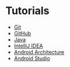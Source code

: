 Tutorials
=========

* [Git](https://github.com/CourseReps/ECEN489-Spring2015/wiki/git)
* [GitHub](https://github.com/CourseReps/ECEN489-Spring2015/wiki/github)
* [Java](https://github.com/CourseReps/ECEN489-Spring2015/wiki/java)
* [IntelliJ IDEA](https://github.com/CourseReps/ECEN489-Spring2015/wiki/intellij)
* [Android Architecture](https://github.com/CourseReps/ECEN489-Spring2015/wiki/android)
* [Android Studio](https://github.com/CourseReps/ECEN489-Spring2015/wiki/androidstudio)

